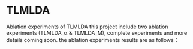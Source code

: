 # TLMLDA
Ablation experiments of TLMLDA
this project include two ablation experiments (TLMLDA_α & TLMLDA_M), complete experiments and more details coming soon.
the ablation experiments results are as follows：

